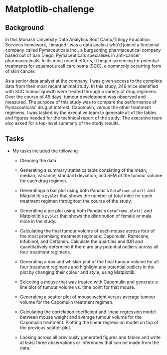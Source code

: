 # Matplotlib-challenge

## Background

In this Monash University Data Analytics Boot Camp/Trilogy Education Services homework, I imaged I was a data analyst who'd joined a finctional company called Pymaceuticals Inc., a burgeoning pharmaceutical company based out of San Diego. Pymaceuticals specialises in anti-cancer pharmaceuticals. In its most recent efforts, it began screening for potential treatments for squamous cell carcinoma (SCC), a commonly occurring form of skin cancer.

As a senior data analyst at the company, I was given access to the complete data from their most recent animal study. In this study, 249 mice identified with SCC tumour growth were treated through a variety of drug regimens. Over the course of 45 days, tumour development was observed and measured. The purpose of this study was to compare the performance of Pymaceuticals' drug of interest, Capomulin, versus the other treatment regimens. I was tasked by the executive team to generate all of the tables and figures needed for the technical report of the study. The executive team also asked for a top-level summary of the study results.

## Tasks

* My tasks included the following

  * Cleaning the data

  * Generating a summary statistics table consisting of the mean, median, variance, standard deviation, and SEM of the tumour volume for each drug regimen.

  * Generatinga a bar plot using both Pandas's `DataFrame.plot()` and Matplotlib's `pyplot` that shows  the number of total mice for each treatment regimen throughout the course of the study.

  * Generating a pie plot using both Pandas's `DataFrame.plot()` and Matplotlib's `pyplot` that shows the distribution of female or male mice in the study.

  * Calculating the final tumour volume of each mouse across four of the most promising treatment regimens: Capomulin, Ramicane, Infubinol, and Ceftamin. Calculate the quartiles and IQR and quantitatively determine if there are any potential outliers across all four treatment regimens.

  * Generating a box and whisker plot of the final tumour volume for all four treatment regimens and highlight any potential outliers in the plot by changing their colour and style, using Matplotlib.
  
  * Selecting a mouse that was treated with Capomulin and generate a line plot of tumour volume vs. time point for that mouse.

  * Generating a scatter plot of mouse weight versus average tumour volume for the Capomulin treatment regimen.

  * Calculating the correlation coefficient and linear regression model between mouse weight and average tumour volume for the Capomulin treatment. Plotting the linear regression model on top of the previous scatter plot.

  * Looking across all previously generated figures and tables and write at least three observations or inferences that can be made from the data.
